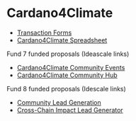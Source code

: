 # Cardano4Climate

- [Transaction Forms](https://github.com/treasuryguild/Cardano4Climate/issues/new/choose)
- [Cardano4Climate Spreadsheet](https://docs.google.com/spreadsheets/d/16hMe9PkWpaYu9wi-ZBqjp-kL02sXx1FTDf02SvcwSGc/edit?usp=sharing)

Fund 7 funded proposals (Ideascale links)

- [Cardano4Climate Community Events](https://cardano.ideascale.com/c/idea/384076)
- [Cardano4Climate Community Hub](https://cardano.ideascale.com/c/idea/384081)

Fund 8 funded proposals (Idescale links)

- [Community Lead Generation](https://cardano.ideascale.com/c/idea/397339)
- [Cross-Chain Impact Lead Generator](https://cardano.ideascale.com/c/idea/402760)

